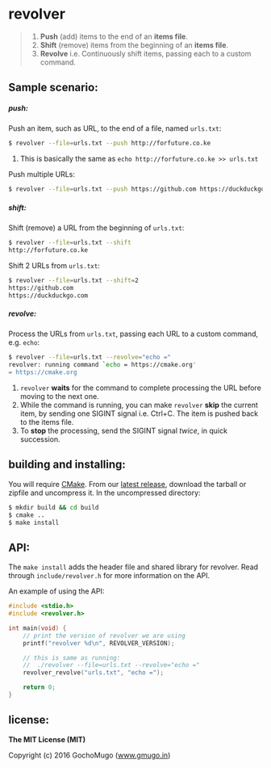 # revolver

> 1. **Push** (add) items to the end of an **items file**.<br>
> 2. **Shift** (remove) items from the beginning of an **items file**.<br>
> 3. **Revolve** i.e. Continuously shift items, passing each to a custom command.<br>


## Sample scenario:

##### push:

Push an item, such as URL, to the end of a file, named `urls.txt`:

```bash
$ revolver --file=urls.txt --push http://forfuture.co.ke
```

1. This is basically the same as `echo http://forfuture.co.ke >> urls.txt`

Push multiple URLs:

```bash
$ revolver --file=urls.txt --push https://github.com https://duckduckgo.com https://cmake.org
```

##### shift:

Shift (remove) a URL from the beginning of `urls.txt`:

```bash
$ revolver --file=urls.txt --shift
http://forfuture.co.ke
```

Shift 2 URLs from `urls.txt`:

```bash
$ revolver --file=urls.txt --shift=2
https://github.com
https://duckduckgo.com
```

##### revolve:

Process the URLs from `urls.txt`, passing each URL to a custom command,
e.g. `echo`:

```bash
$ revolver --file=urls.txt --revolve="echo ="
revolver: running command `echo = https://cmake.org'
= https://cmake.org
```


1. `revolver` **waits** for the command to complete processing the URL before
   moving to the next one.
1. While the command is running, you can make `revolver` **skip** the current
   item, by sending one SIGINT signal i.e. Ctrl+C. The item is pushed
   back to the items file.
1. To **stop** the processing, send the SIGINT signal *twice*,
   in quick succession.


## building and installing:

You will require [CMake][cmake]. From our [latest release][latest-release],
download the tarball or zipfile and uncompress it. In the uncompressed
directory:

```bash
$ mkdir build && cd build
$ cmake ..
$ make install
```


## API:

The `make install` adds the header file and shared library for revolver.
Read through `include/revolver.h` for more information on the API.

An example of using the API:

```c
#include <stdio.h>
#include <revolver.h>

int main(void) {
    // print the version of revolver we are using
    printf("revolver %d\n", REVOLVER_VERSION);

    // this is same as running:
    //  ./revolver --file=urls.txt --revolve="echo ="
    revolver_revolve("urls.txt", "echo =");

    return 0;
}
```


## license:

**The MIT License (MIT)**

Copyright (c) 2016 GochoMugo (www.gmugo.in)


[cmake]:https://cmake.org
[latest-release]:https://github.com/GochoMugo/revolver/releases/latest
